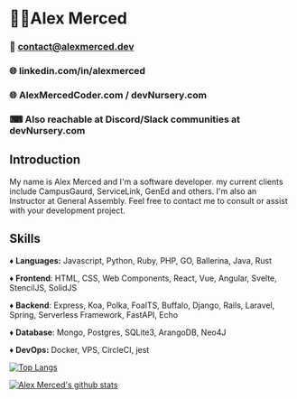 # 👨‍🦱Alex Merced
### 📧 contact@alexmerced.dev
### 🌐 linkedin.com/in/alexmerced
### 🌐 AlexMercedCoder.com / devNursery.com
### ⌨ Also reachable at Discord/Slack communities at devNursery.com

## Introduction

My name is Alex Merced and I'm a software developer. my current clients include CampusGaurd, ServiceLink, GenEd and others. I'm also an Instructor at General Assembly. Feel free to contact me to consult or assist with your development project.

## Skills

♦ **Languages:** Javascript, Python, Ruby, PHP, GO, Ballerina, Java, Rust

♦ **Frontend**: HTML, CSS, Web Components, React, Vue, Angular, Svelte, StencilJS, SolidJS

♦ **Backend**: Express, Koa, Polka, FoalTS, Buffalo, Django, Rails, Laravel, Spring, Serverless Framework, FastAPI, Echo

♦ **Database**: Mongo, Postgres, SQLite3, ArangoDB, Neo4J

♦ **DevOps:** Docker, VPS, CircleCI, jest

[![Top Langs](https://github-readme-stats.vercel.app/api/top-langs/?username=alexmercedcoder&theme=dark)](https://github.com/anuraghazra/github-readme-stats)

[![Alex Merced's github stats](https://github-readme-stats.vercel.app/api?username=alexmercedcoder&theme=dark)](https://github.com/anuraghazra/github-readme-stats)


